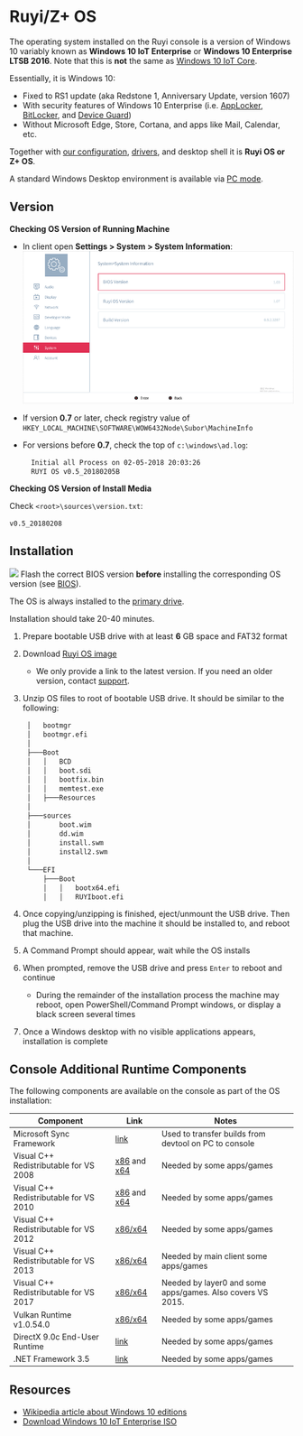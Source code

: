 # Ruyi/Z+ OS

The operating system installed on the Ruyi console is a version of Windows 10 variably known as __Windows 10 IoT Enterprise__ or __Windows 10 Enterprise LTSB 2016__.  Note that this is __not__ the same as [Windows 10 IoT Core](https://developer.microsoft.com/en-us/windows/iot).   

Essentially, it is Windows 10:

* Fixed to RS1 update (aka Redstone 1, Anniversary Update, version 1607)
* With security features of Windows 10 Enterprise (i.e. [AppLocker](https://docs.microsoft.com/en-us/windows/security/threat-protection/applocker/applocker-overview), [BitLocker](https://docs.microsoft.com/en-us/windows/security/information-protection/bitlocker/bitlocker-overview), and [Device Guard](https://docs.microsoft.com/en-us/windows/security/threat-protection/device-guard/device-guard-deployment-guide))
* Without Microsoft Edge, Store, Cortana, and apps like Mail, Calendar, etc.

Together with [our configuration](security.md), [drivers](drivers.md), and desktop shell it is __Ruyi OS or Z+ OS__.

A standard Windows Desktop environment is available via [PC mode](pc_mode.md).

## Version

__Checking OS Version of Running Machine__

- In client open __Settings > System > System Information__:  
    ![](/docs/img/version.png)
- If version __0.7__ or later, check registry value of `HKEY_LOCAL_MACHINE\SOFTWARE\WOW6432Node\Subor\MachineInfo`
- For versions before __0.7__, check the top of `c:\windows\ad.log`:

        Initial all Process on 02-05-2018 20:03:26
        RUYI OS v0.5_20180205B


__Checking OS Version of Install Media__

Check `<root>\sources\version.txt`:
```
v0.5_20180208
```

## Installation

![](/docs/img/warning.png) Flash the correct BIOS version __before__ installing the corresponding OS version (see [BIOS](bios.md)).

The OS is always installed to the [primary drive](harddrive.md).

Installation should take 20-40 minutes.

1. Prepare bootable USB drive with at least __6__ GB space and FAT32 format
1. Download [Ruyi OS image](http://dev.playruyi.com/uservices)
    - We only provide a link to the latest version.  If you need an older version, contact [support](support.md).
1. Unzip OS files to root of bootable USB drive.  It should be similar to the following:  

        │   bootmgr
        │   bootmgr.efi
        │
        ├───Boot
        │   │   BCD
        │   │   boot.sdi
        │   │   bootfix.bin
        │   │   memtest.exe
        │   ├───Resources
        │
        ├───sources
        │       boot.wim
        │       dd.wim
        │       install.swm
        │       install2.swm
        │
        └───EFI
            ├───Boot
            │   │   bootx64.efi
            │   │   RUYIboot.efi

1. Once copying/unzipping is finished, eject/unmount the USB drive.  Then plug the USB drive into the machine it should be installed to, and reboot that machine.
1. A Command Prompt should appear, wait while the OS installs
1. When prompted, remove the USB drive and press `Enter` to reboot and continue
    - During the remainder of the installation process the machine may reboot, open PowerShell/Command Prompt windows, or display a black screen several times
1. Once a Windows desktop with no visible applications appears, installation is complete

## Console Additional Runtime Components

The following components are available on the console as part of the OS installation:

| Component | Link | Notes
|-|-|-
Microsoft Sync Framework | [link](https://www.microsoft.com/en-us/download/details.aspx?id=19502) | Used to transfer builds from devtool on PC to console
Visual C++ Redistributable for VS 2008 | [x86](https://www.microsoft.com/en-us/download/details.aspx?id=29) and [x64](https://www.microsoft.com/en-us/download/details.aspx?id=15336) | Needed by some apps/games
Visual C++ Redistributable for VS 2010 | [x86](https://www.microsoft.com/en-us/download/details.aspx?id=5555) and [x64](https://www.microsoft.com/en-us/download/details.aspx?id=14632) | Needed by some apps/games
Visual C++ Redistributable for VS 2012 | [x86/x64](https://www.microsoft.com/en-us/download/details.aspx?id=30679) | Needed by some apps/games
Visual C++ Redistributable for VS 2013 | [x86/x64](https://www.microsoft.com/en-us/download/details.aspx?id=40784) | Needed by main client some apps/games
Visual C++ Redistributable for VS 2017 | [x86/x64](https://go.microsoft.com/fwlink/?LinkId=746572) | Needed by layer0 and some apps/games.  Also covers VS 2015.
Vulkan Runtime v1.0.54.0 | [x86/x64](https://vulkan.lunarg.com/sdk/home) | Needed by some apps/games
DirectX 9.0c End-User Runtime | [link](https://www.microsoft.com/en-us/download/details.aspx?id=34429) | Needed by some apps/games
.NET Framework 3.5 | [link](https://www.microsoft.com/en-us/download/details.aspx?id=22) | Needed by some apps/games


## Resources

* [Wikipedia article about Windows 10 editions](https://en.wikipedia.org/wiki/Windows_10_editions)
* [Download Windows 10 IoT Enterprise ISO](https://www.microsoft.com/en-us/evalcenter/evaluate-windows-10-enterprise)
